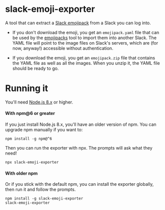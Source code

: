 # slack-emoji-exporter

A tool that can extract a [Slack emojipack](https://github.com/lambtron/emojipacks)
from a Slack you can log into.

- If you don't download the emoji, you get an `emojipack.yaml` file
  that can be used by the [emojipacks](https://github.com/lambtron/emojipacks)
  tool to import them into another Slack. The YAML file will point
  to the image files on Slack's servers, which are (for now, anyway!)
  accessible without authentication.

- If you download the emoji, you get an `emojipack.zip` file that
  contains the YAML file as well as all the images. When you
  unzip it, the YAML file should be ready to go.

# Running it

You'll need [Node.js 8.x](https://nodejs.org/en/download/) or higher.

#### With npm@6 or greater

If you just install Node.js 8.x, you'll have an older version
of npm. You can upgrade npm manually if you want to:

```console
npm install -g npm@^6
```

Then you can run the exporter with npx. The prompts will
ask what they need!

```console
npx slack-emoji-exporter
```

#### With older npm

Or if you stick with the default npm, you can install the
exporter globally, then run it and follow the prompts.

```console
npm install -g slack-emoji-exporter
slack-emoji-exporter
```
